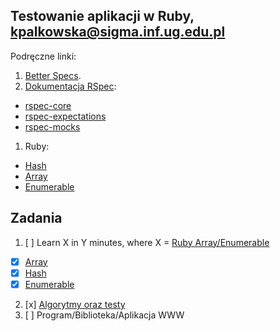 ## Testowanie aplikacji w Ruby, kpalkowska@sigma.inf.ug.edu.pl


Podręczne linki:

1. [Better Specs](http://betterspecs.org/).
1. [Dokumentacja RSpec](http://rspec.info/):
  - [rspec-core](https://github.com/rspec/rspec-core)
  - [rspec-expectations](https://github.com/rspec/rspec-expectations)
  - [rspec-mocks](https://github.com/rspec/rspec-mocks)
1. Ruby:
  - [Hash](http://ruby-doc.org/core-2.2.3/Hash.html)
  - [Array](http://ruby-doc.org/core-2.2.3/Array.html)
  - [Enumerable](http://ruby-doc.org/core-2.2.3/Enumerable.html)


## Zadania

1. [ ] Learn X in Y minutes, where X = [Ruby Array/Enumerable](/)
  - [x] [Array](ruby.md#tablice)
  - [x] [Hash](ruby.md#hashe)
  - [x] [Enumerable](ruby.md#enumerable)
2. [x] [Algorytmy oraz testy](zad_2)
3. [ ] Program/Biblioteka/Aplikacja WWW
